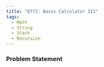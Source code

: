 ```yaml
---
title: "0772: Basic Calculator III"
tags:
  - Math
  - String
  - Stack
  - Recursion
---
```

### Problem Statement

